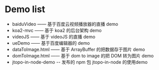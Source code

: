 # Demo list

- baiduVideo —— 基于百度云视频播放器的直播 demo
- koa2-mvc —— 基于 koa2 的后台架构 demo
- videoJS —— 基于 videoJS 的直播 demo
- ueDemo —— 基于百度编辑器的 demo
- dataToImage.html —— 基于 ArrayBuffer 的把数据存于图片 demo
- domToImage.html —— 基于 dom to image 的把 DOM 转为图片 demo
- jtopo-in-node-demo -- 发布的 npm 包 jtopo-in-node 的使用demo 
